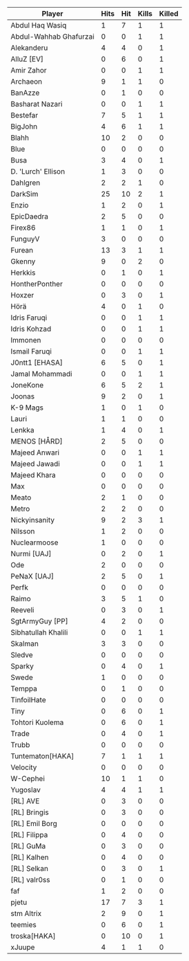 | Player | Hits | Hit | Kills | Killed |
| --- | --- | --- | --- | --- |
| Abdul Haq Wasiq | 1 | 7 | 1 | 1 |
| Abdul-Wahhab Ghafurzai | 0 | 0 | 1 | 1 |
| Alekanderu | 4 | 4 | 0 | 1 |
| AlluZ [EV] | 0 | 6 | 0 | 1 |
| Amir Zahor | 0 | 0 | 1 | 1 |
| Archaeon | 9 | 1 | 1 | 0 |
| BanAzze | 0 | 1 | 0 | 0 |
| Basharat Nazari | 0 | 0 | 1 | 1 |
| Bestefar | 7 | 5 | 1 | 1 |
| BigJohn | 4 | 6 | 1 | 1 |
| Blahh | 10 | 2 | 0 | 0 |
| Blue | 0 | 0 | 0 | 0 |
| Busa | 3 | 4 | 0 | 1 |
| D. 'Lurch' Ellison | 1 | 3 | 0 | 0 |
| Dahlgren | 2 | 2 | 1 | 0 |
| DarkSim | 25 | 10 | 2 | 1 |
| Enzio | 1 | 2 | 0 | 1 |
| EpicDaedra | 2 | 5 | 0 | 0 |
| Firex86 | 1 | 1 | 0 | 1 |
| FunguyV | 3 | 0 | 0 | 0 |
| Furean | 13 | 3 | 1 | 1 |
| Gkenny | 9 | 0 | 2 | 0 |
| Herkkis | 0 | 1 | 0 | 1 |
| HontherPonther | 0 | 0 | 0 | 0 |
| Hoxzer | 0 | 3 | 0 | 1 |
| Hörä | 4 | 0 | 1 | 0 |
| Idris Faruqi | 0 | 0 | 1 | 1 |
| Idris Kohzad | 0 | 0 | 1 | 1 |
| Immonen | 0 | 0 | 0 | 0 |
| Ismail Faruqi | 0 | 0 | 1 | 1 |
| J0ntt1 [EHASA] | 6 | 5 | 0 | 1 |
| Jamal Mohammadi | 0 | 0 | 1 | 1 |
| JoneKone | 6 | 5 | 2 | 1 |
| Joonas | 9 | 2 | 0 | 1 |
| K-9 Mags | 1 | 0 | 1 | 0 |
| Lauri | 1 | 1 | 0 | 0 |
| Lenkka | 1 | 4 | 0 | 1 |
| MENOS [HÅRD] | 2 | 5 | 0 | 0 |
| Majeed Anwari | 0 | 0 | 1 | 1 |
| Majeed Jawadi | 0 | 0 | 1 | 1 |
| Majeed Khara | 0 | 0 | 0 | 0 |
| Max | 0 | 0 | 0 | 0 |
| Meato | 2 | 1 | 0 | 0 |
| Metro | 2 | 2 | 0 | 0 |
| Nickyinsanity | 9 | 2 | 3 | 1 |
| Nilsson | 1 | 2 | 0 | 0 |
| Nuclearmoose | 1 | 0 | 0 | 0 |
| Nurmi [UAJ] | 0 | 2 | 0 | 1 |
| Ode | 2 | 0 | 0 | 0 |
| PeNaX [UAJ] | 2 | 5 | 0 | 1 |
| Perfk | 0 | 0 | 0 | 0 |
| Raimo | 3 | 5 | 1 | 0 |
| Reeveli | 0 | 3 | 0 | 1 |
| SgtArmyGuy [PP] | 4 | 2 | 0 | 0 |
| Sibhatullah Khalili | 0 | 0 | 1 | 1 |
| Skalman | 3 | 3 | 0 | 0 |
| Sledve | 0 | 0 | 0 | 0 |
| Sparky | 0 | 4 | 0 | 1 |
| Swede | 1 | 0 | 0 | 0 |
| Temppa | 0 | 1 | 0 | 0 |
| TinfoilHate | 0 | 0 | 0 | 0 |
| Tiny | 0 | 6 | 0 | 1 |
| Tohtori Kuolema | 0 | 6 | 0 | 1 |
| Trade | 0 | 4 | 0 | 1 |
| Trubb | 0 | 0 | 0 | 0 |
| Tuntematon[HAKA] | 7 | 1 | 1 | 1 |
| Velocity | 0 | 0 | 0 | 0 |
| W-Cephei | 10 | 1 | 1 | 0 |
| Yugoslav | 4 | 4 | 1 | 1 |
| [RL] AVE | 0 | 3 | 0 | 0 |
| [RL] Bringis | 0 | 3 | 0 | 0 |
| [RL] Emil Borg | 0 | 0 | 0 | 0 |
| [RL] Filippa | 0 | 4 | 0 | 0 |
| [RL] GuMa | 0 | 3 | 0 | 0 |
| [RL] Kalhen | 0 | 4 | 0 | 0 |
| [RL] Selkan | 0 | 3 | 0 | 1 |
| [RL] valr0ss | 0 | 1 | 0 | 0 |
| faf | 1 | 2 | 0 | 0 |
| pjetu | 17 | 7 | 3 | 1 |
| stm Altrix | 2 | 9 | 0 | 1 |
| teemies | 0 | 6 | 0 | 1 |
| troska[HAKA] | 0 | 10 | 0 | 1 |
| xJuupe | 4 | 1 | 1 | 0 |
